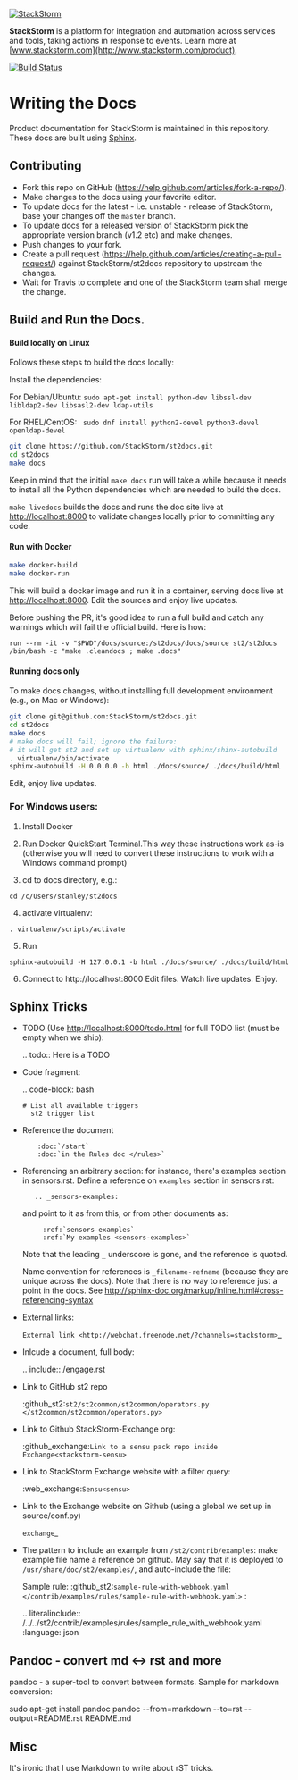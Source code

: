 [![StackStorm](https://github.com/stackstorm/st2/raw/master/stackstorm_logo.png)](http://www.stackstorm.com)

**StackStorm** is a platform for integration and automation across services and tools, taking
actions in response to events. Learn more at [www.stackstorm.com](http://www.stackstorm.com/product).

[![Build Status](https://circleci.com/gh/StackStorm/st2docs.png?style=shield)](https://circleci.com/gh/StackStorm/st2docs)

# Writing the Docs

Product documentation for StackStorm is maintained in this repository. These docs are built using
[Sphinx](http://www.sphinx-doc.org/en/stable/).

## Contributing

* Fork this repo on GitHub (https://help.github.com/articles/fork-a-repo/).
* Make changes to the docs using your favorite editor.
* To update docs for the latest - i.e. unstable - release of StackStorm, base your changes off the `master` branch.
* To update docs for a released version of StackStorm pick the appropriate version branch (v1.2 etc) and make changes.
* Push changes to your fork.
* Create a pull request (https://help.github.com/articles/creating-a-pull-request/) against StackStorm/st2docs repository
  to upstream the changes.
* Wait for Travis to complete and one of the StackStorm team shall merge the change.

## Build and Run the Docs.

#### Build locally on Linux
Follows these steps to build the docs locally:

Install the dependencies:

For Debian/Ubuntu: ``sudo apt-get install python-dev libssl-dev libldap2-dev libsasl2-dev ldap-utils``

For RHEL/CentOS: `` sudo dnf install python2-devel python3-devel openldap-devel``

```bash
git clone https://github.com/StackStorm/st2docs.git
cd st2docs
make docs
```

Keep in mind that the initial ``make docs`` run will take a while because it needs to install
all the Python dependencies which are needed to build the docs.

`make livedocs` builds the docs and runs the doc site live at [http://localhost:8000](http://localhost:8000) to
validate changes locally prior to committing any code.

#### Run with Docker
```bash
make docker-build
make docker-run
```
This will build a docker image and run it in a container, serving docs live at [http://localhost:8000](http://localhost:8000).
Edit the sources and enjoy live updates.

Before pushing the PR, it's good idea to run a full build and catch any warnings which will fail the official build. Here is how:
```
run --rm -it -v "$PWD"/docs/source:/st2docs/docs/source st2/st2docs /bin/bash -c "make .cleandocs ; make .docs"
```
#### Running docs only

To make docs changes, without installing full development environment (e.g., on Mac or Windows):

```bash
git clone git@github.com:StackStorm/st2docs.git
cd st2docs
make docs
# make docs will fail; ignore the failure:
# it will get st2 and set up virtualenv with sphinx/shinx-autobuild
. virtualenv/bin/activate
sphinx-autobuild -H 0.0.0.0 -b html ./docs/source/ ./docs/build/html
```

Edit, enjoy live updates.

### For Windows users:

1. Install Docker

2. Run Docker QuickStart Terminal.This way these instructions work as-is (otherwise you will need
   to convert these instructions to work with a Windows command prompt)

3. cd to docs directory, e.g.:
```
cd /c/Users/stanley/st2docs
```
4. activate virtualenv:
```
. virtualenv/scripts/activate
```
5. Run
```
sphinx-autobuild -H 127.0.0.1 -b html ./docs/source/ ./docs/build/html
```
6. Connect to http://localhost:8000 Edit files. Watch live updates. Enjoy.

## Sphinx Tricks

* TODO (Use [http://localhost:8000/todo.html](http://localhost:8000/todo.html) for full TODO list (must be empty when we ship):

    .. todo:: Here is a TODO

* Code fragment:

    .. code-block: bash

      # List all available triggers
        st2 trigger list

* Reference the document
```
       :doc:`/start`
       :doc:`in the Rules doc </rules>`
```
* Referencing an arbitrary section: for instance, there's examples section in sensors.rst. Define a reference on `examples` section in sensors.rst:

         .. _sensors-examples:

    and point to it as from this, or from other documents as:

           :ref:`sensors-examples`
           :ref:`My examples <sensors-examples>`

    Note that the leading `_` underscore is gone, and the reference is quoted.

    Name convention for references is `_filename-refname` (because they are unique across the docs).  Note that there is no way to reference just a point in the docs. See http://sphinx-doc.org/markup/inline.html#cross-referencing-syntax

* External links:

    `External link <http://webchat.freenode.net/?channels=stackstorm>`_

* Inlcude a document, full body:

    .. include:: /engage.rst

* Link to GitHub st2 repo

    :github_st2:`st2/st2common/st2common/operators.py </st2common/st2common/operators.py>`

* Link to Github StackStorm-Exchange org:

    :github_exchange:`Link to a sensu pack repo inside Exchange<stackstorm-sensu>`

* Link to StackStorm Exchange website with a filter query:

    :web_exchange:`Sensu<sensu>`

* Link to the Exchange website on Github (using a global we set up in source/conf.py)

    `exchange`_

* The pattern to include an example from `/st2/contrib/examples`: make example file name a reference on github. May say that it is deployed to `/usr/share/doc/st2/examples/`, and auto-include the file:

    Sample rule: :github_st2:`sample-rule-with-webhook.yaml
    </contrib/examples/rules/sample-rule-with-webhook.yaml>` :

    .. literalinclude:: /../../st2/contrib/examples/rules/sample_rule_with_webhook.yaml
        :language: json


## Pandoc - convert md <-> rst and more

pandoc - a super-tool to convert between formats. Sample for markdown conversion:

  sudo apt-get install pandoc
  pandoc --from=markdown --to=rst --output=README.rst README.md

## Misc

It's ironic that I use Markdown to write about rST tricks.
